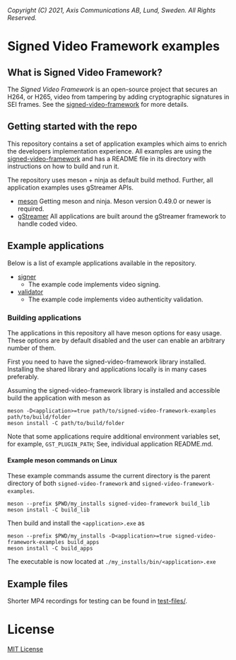 *Copyright (C) 2021, Axis Communications AB, Lund, Sweden. All Rights Reserved.*

# Signed Video Framework examples

## What is Signed Video Framework?
The *Signed Video Framework* is an open-source project that secures an H264, or H265, video from tampering by adding cryptographic signatures in SEI frames. See the [signed-video-framework](https://github.com/AxisCommunications/signed-video-framework) for more details.

## Getting started with the repo
This repository contains a set of application examples which aims to enrich the developers implementation experience. All examples are using the [signed-video-framework](https://github.com/AxisCommunications/signed-video-framework) and has a README file in its directory with instructions on how to build and run it.

The repository uses meson + ninja as default build method. Further, all application examples uses gStreamer APIs.
- [meson](https://mesonbuild.com/Getting-meson.html) Getting meson and ninja. Meson version 0.49.0 or newer is required.
- [gStreamer](https://gstreamer.freedesktop.org/documentation/installing/index.html?gi-language=c) All applications are built around the gStreamer framework to handle coded video.

## Example applications
Below is a list of example applications available in the repository.
- [signer](./apps/signer/)
  - The example code implements video signing.
- [validator](./apps/validator/)
  - The example code implements video authenticity validation.

### Building applications
The applications in this repository all have meson options for easy usage. These options are by default disabled and the user can enable an arbitrary number of them.

First you need to have the signed-video-framework library installed. Installing the shared library and applications locally is in many cases preferably.

Assuming the signed-video-framework library is installed and accessible build the application with meson as
```
meson -D<application>=true path/to/signed-video-framework-examples path/to/build/folder
meson install -C path/to/build/folder
```
Note that some applications require additional environment variables set, for example, `GST_PLUGIN_PATH`; See, individual application README.md.

#### Example meson commands on Linux
These example commands assume the current directory is the parent directory of both `signed-video-framework` and `signed-video-framework-examples`.
```
meson --prefix $PWD/my_installs signed-video-framework build_lib
meson install -C build_lib
```
Then build and install the `<application>.exe` as
```
meson --prefix $PWD/my_installs -D<application>=true signed-video-framework-examples build_apps
meson install -C build_apps
```
The executable is now located at `./my_installs/bin/<application>.exe`

## Example files
Shorter MP4 recordings for testing can be found in [test-files/](./test-files/).

# License
[MIT License](./LICENSE)

